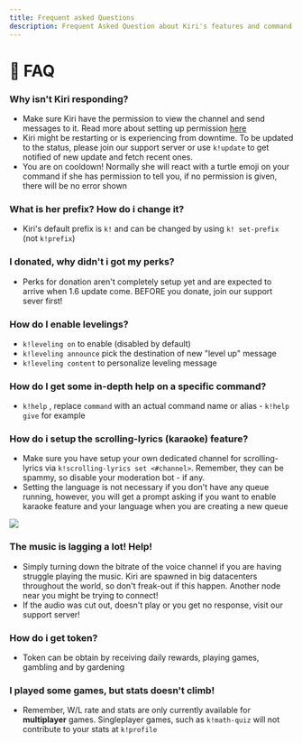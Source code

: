 ```yaml
---
title: Frequent asked Questions
description: Frequent Asked Question about Kiri's features and command. 
---
```

🤔 FAQ
==========

### Why isn't Kiri responding?

* Make sure Kiri have the permission to view the channel and send messages to it. Read more about setting up permission [here](/docs/basics/setup-permission)
* Kiri might be restarting or is experiencing from downtime. To be updated to the status, please join our support server or use `k!update` to get notified of new update and fetch recent ones.
* You are on cooldown! Normally she will react with a turtle emoji on your command if she has permission to tell you, if no permission is given, there will be no error shown

### What is her prefix? How do i change it?

* Kiri's default prefix is `k!` and can be changed by using `k! set-prefix` (not `k!prefix`)

### I donated, why didn't i got my perks?

* Perks for donation aren't completely setup yet and are expected to arrive when 1.6 update come. BEFORE you donate, join our support sever first!

### How do I enable levelings?

* `k!leveling on` to enable (disabled by default)
* `k!leveling announce` pick the destination of new "level up" message
* `k!leveling content` to personalize leveling message

### How do I get some in-depth help on a specific command?

* `k!help` , replace `command` with an actual command name or alias - `k!help give` for example

### How do i setup the scrolling-lyrics (karaoke) feature?

* Make sure you have setup your own dedicated channel for scrolling-lyrics via `k!scrolling-lyrics set <#channel>`. Remember, they can be spammy, so disable your moderation bot - if any.
* Setting the language is not necessary if you don't have any queue running, however, you will get a prompt asking if you want to enable karaoke feature and your language when you are creating a new queue

![](https://i.imgur.com/501aAVx.png)

### The music is lagging a lot! Help!

* Simply turning down the bitrate of the voice channel if you are having struggle playing the music. Kiri are spawned in big datacenters throughout the world, so don't freak-out if this happen. Another node near you might be trying to connect!
* If the audio was cut out, doesn't play or you get no response, visit our support server!

### How do i get token?

* Token can be obtain by receiving daily rewards, playing games, gambling and by gardening

### I played some games, but stats doesn't climb!

* Remember, W/L rate and stats are only currently available for **multiplayer** games. Singleplayer games, such as `k!math-quiz` will not contribute to your stats at `k!profile`